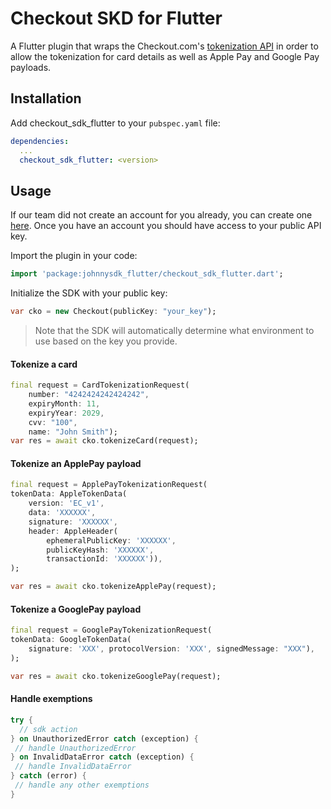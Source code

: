 # Checkout SKD for Flutter

A Flutter plugin that wraps the Checkout.com's [tokenization API](https://api-reference.checkout.com/#operation/requestAToken) in order to allow the tokenization for
card details as well as Apple Pay and Google Pay payloads.

## Installation

Add checkout_sdk_flutter to your `pubspec.yaml` file:

```yaml
dependencies:
  ...
  checkout_sdk_flutter: <version>
```

## Usage

If our team did not create an account for you already, you can create one [here](https://www.checkout.com/get-test-account).
Once you have an account you should have access to your public API key.

Import the plugin in your code:

```dart
import 'package:johnnysdk_flutter/checkout_sdk_flutter.dart';
```

Initialize the SDK with your public key:

```dart
var cko = new Checkout(publicKey: "your_key");
```

> Note that the SDK will automatically determine what environment to use based on the key you provide.

#### Tokenize a card

```dart
final request = CardTokenizationRequest(
    number: "4242424242424242",
    expiryMonth: 11,
    expiryYear: 2029,
    cvv: "100",
    name: "John Smith");
var res = await cko.tokenizeCard(request);
```

#### Tokenize an ApplePay payload

```dart
final request = ApplePayTokenizationRequest(
tokenData: AppleTokenData(
    version: 'EC_v1',
    data: 'XXXXXX',
    signature: 'XXXXXX',
    header: AppleHeader(
        ephemeralPublicKey: 'XXXXXX',
        publicKeyHash: 'XXXXXX',
        transactionId: 'XXXXXX')),
);

var res = await cko.tokenizeApplePay(request);
```

#### Tokenize a GooglePay payload

```dart
final request = GooglePayTokenizationRequest(
tokenData: GoogleTokenData(
    signature: 'XXX', protocolVersion: 'XXX', signedMessage: "XXX"),
);

var res = await cko.tokenizeGooglePay(request);
```

#### Handle exemptions

```dart
try {
  // sdk action
} on UnauthorizedError catch (exception) {
 // handle UnauthorizedError
} on InvalidDataError catch (exception) {
 // handle InvalidDataError
} catch (error) {
 // handle any other exemptions
}
```

